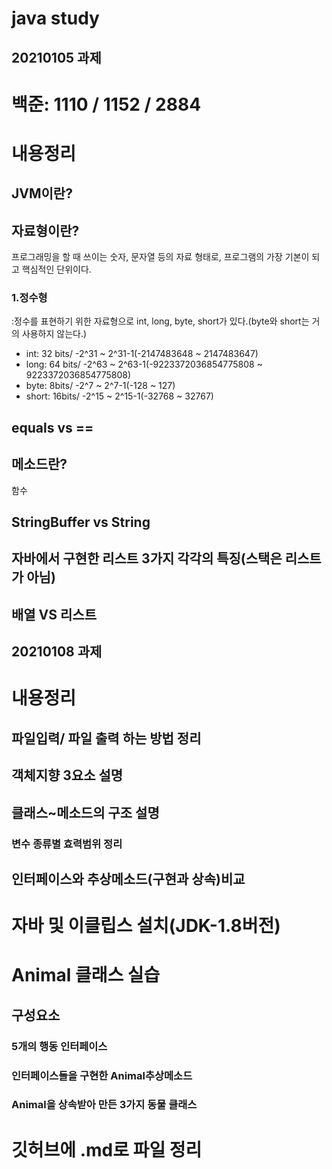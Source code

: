 java study
=====================

20210105 과제
---------------------

# 백준: 1110 / 1152 / 2884

# 내용정리

## JVM이란?

## 자료형이란?
   프로그래밍을 할 때 쓰이는 숫자, 문자열 등의 자료 형태로, 프로그램의 가장 기본이 되고 핵심적인 단위이다.
   
### 1.정수형
   :정수를 표현하기 위한 자료형으로 int, long, byte, short가 있다.(byte와 short는 거의 사용하지 않는다.)
   - int: 32 bits/ -2^31 ~ 2^31-1(-2147483648 ~ 2147483647)
   - long: 64 bits/ -2^63 ~ 2^63-1(-9223372036854775808 ~ 9223372036854775808)
   - byte: 8bits/ -2^7 ~ 2^7-1(-128 ~ 127)
   - short: 16bits/ -2^15 ~ 2^15-1(-32768 ~ 32767)
      
## equals vs ==

## 메소드란?
   함수

## StringBuffer vs String

## 자바에서 구현한 리스트 3가지 각각의 특징(스택은 리스트가 아님)

## 배열 VS 리스트
      




20210108 과제
----------------------
# 내용정리

## 파일입력/ 파일 출력 하는 방법 정리

## 객체지향 3요소 설명

## 클래스~메소드의 구조 설명

### 변수 종류별 효력범위 정리

## 인터페이스와 추상메소드(구현과 상속)비교

# 자바 및 이클립스 설치(JDK-1.8버전)

# Animal 클래스 실습

## 구성요소

### 5개의 행동 인터페이스

### 인터페이스들을 구현한 Animal추상메소드

### Animal을 상속받아 만든 3가지 동물 클래스

# 깃허브에 .md로 파일 정리
